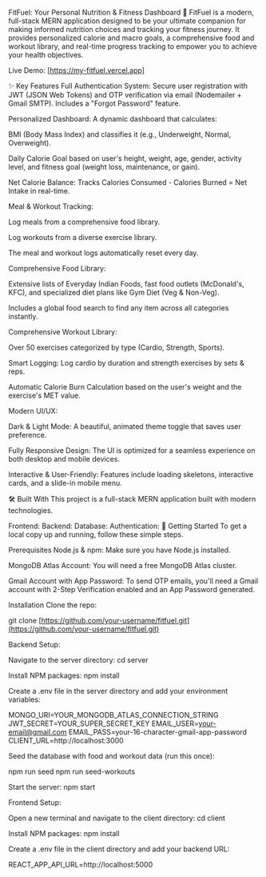 FitFuel: Your Personal Nutrition & Fitness Dashboard 🚀
FitFuel is a modern, full-stack MERN application designed to be your ultimate companion for making informed nutrition choices and tracking your fitness journey. It provides personalized calorie and macro goals, a comprehensive food and workout library, and real-time progress tracking to empower you to achieve your health objectives.

Live Demo:  [https://my-fitfuel.vercel.app]  

✨ Key Features
Full Authentication System: Secure user registration with JWT (JSON Web Tokens) and OTP verification via email (Nodemailer + Gmail SMTP). Includes a "Forgot Password" feature.

Personalized Dashboard: A dynamic dashboard that calculates:

BMI (Body Mass Index) and classifies it (e.g., Underweight, Normal, Overweight).

Daily Calorie Goal based on user's height, weight, age, gender, activity level, and fitness goal (weight loss, maintenance, or gain).

Net Calorie Balance: Tracks Calories Consumed - Calories Burned = Net Intake in real-time.

Meal & Workout Tracking:

Log meals from a comprehensive food library.

Log workouts from a diverse exercise library.

The meal and workout logs automatically reset every day.

Comprehensive Food Library:

Extensive lists of Everyday Indian Foods, fast food outlets (McDonald's, KFC), and specialized diet plans like Gym Diet (Veg & Non-Veg).

Includes a global food search to find any item across all categories instantly.

Comprehensive Workout Library:

Over 50 exercises categorized by type (Cardio, Strength, Sports).

Smart Logging: Log cardio by duration and strength exercises by sets & reps.

Automatic Calorie Burn Calculation based on the user's weight and the exercise's MET value.

Modern UI/UX:

Dark & Light Mode: A beautiful, animated theme toggle that saves user preference.

Fully Responsive Design: The UI is optimized for a seamless experience on both desktop and mobile devices.

Interactive & User-Friendly: Features include loading skeletons, interactive cards, and a slide-in mobile menu.

🛠️ Built With
This project is a full-stack MERN application built with modern technologies.

Frontend:
Backend:
Database:
Authentication:
🚀 Getting Started
To get a local copy up and running, follow these simple steps.

Prerequisites
Node.js & npm: Make sure you have Node.js installed.

MongoDB Atlas Account: You will need a free MongoDB Atlas cluster.

Gmail Account with App Password: To send OTP emails, you'll need a Gmail account with 2-Step Verification enabled and an App Password generated.

Installation
Clone the repo:

git clone [https://github.com/your-username/fitfuel.git](https://github.com/your-username/fitfuel.git)

Backend Setup:

Navigate to the server directory: cd server

Install NPM packages: npm install

Create a .env file in the server directory and add your environment variables:

MONGO_URI=YOUR_MONGODB_ATLAS_CONNECTION_STRING
JWT_SECRET=YOUR_SUPER_SECRET_KEY
EMAIL_USER=your-email@gmail.com
EMAIL_PASS=your-16-character-gmail-app-password
CLIENT_URL=http://localhost:3000

Seed the database with food and workout data (run this once):

npm run seed
npm run seed-workouts

Start the server: npm start

Frontend Setup:

Open a new terminal and navigate to the client directory: cd client

Install NPM packages: npm install

Create a .env file in the client directory and add your backend URL:

REACT_APP_API_URL=http://localhost:5000